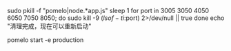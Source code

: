 sudo pkill -f "pomelo\|node.*app\.js"
sleep 1
for port in 3005 3050 4050 6050 7050 8050; do
sudo kill -9 $(lsof -ti:$port) 2>/dev/null || true
done
echo "清理完成，现在可以重新启动"




pomelo start -e production